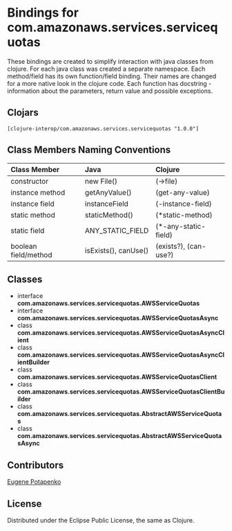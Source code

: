 # Bindings for com.amazonaws.services.servicequotas

These bindings are created to simplify interaction with java classes from clojure.
For each java class was created a separate namespace.
Each method/field has its own function/field binding.
Their names are changed for a more native look in the clojure code. Each function has docstring - information about the parameters, return value and possible exceptions.

## Clojars

```
[clojure-interop/com.amazonaws.services.servicequotas "1.0.0"]
```

## Class Members Naming Conventions

| Class Member | Java | Clojure |
|:--|:--|:--|
| constructor | new File() | (->file) |
| instance method | getAnyValue() | (get-any-value) |
| instance field | instanceField | (-instance-field) |
| static method | staticMethod() | (*static-method) |
| static field | ANY_STATIC_FIELD | (*-any-static-field) |
| boolean field/method | isExists(), canUse() | (exists?), (can-use?) |

## Classes

- interface **com.amazonaws.services.servicequotas.AWSServiceQuotas**
- interface **com.amazonaws.services.servicequotas.AWSServiceQuotasAsync**
- class **com.amazonaws.services.servicequotas.AWSServiceQuotasAsyncClient**
- class **com.amazonaws.services.servicequotas.AWSServiceQuotasAsyncClientBuilder**
- class **com.amazonaws.services.servicequotas.AWSServiceQuotasClient**
- class **com.amazonaws.services.servicequotas.AWSServiceQuotasClientBuilder**
- class **com.amazonaws.services.servicequotas.AbstractAWSServiceQuotas**
- class **com.amazonaws.services.servicequotas.AbstractAWSServiceQuotasAsync**

## Contributors

[Eugene Potapenko](https://github.com/potapenko/)

## License

Distributed under the Eclipse Public License, the same as Clojure.
